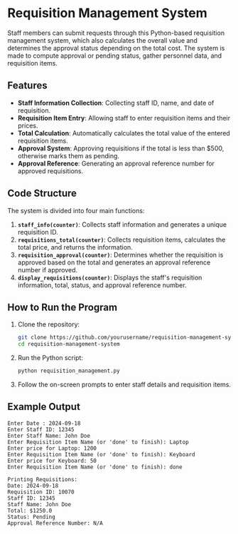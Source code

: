 # Requisition Management System

Staff members can submit requests through this Python-based requisition management system, which also calculates the overall value and determines the approval status depending on the total cost. The system is made to compute approval or pending status, gather personnel data, and requisition items.

## Features

- **Staff Information Collection**: Collecting staff ID, name, and date of requisition.
- **Requisition Item Entry**: Allowing staff to enter requisition items and their prices.
- **Total Calculation**: Automatically calculates the total value of the entered requisition items.
- **Approval System**: Approving requisitions if the total is less than $500, otherwise marks them as pending.
- **Approval Reference**: Generating an approval reference number for approved requisitions.

## Code Structure

The system is divided into four main functions:

1. **`staff_info(counter)`**: Collects staff information and generates a unique requisition ID.
2. **`requisitions_total(counter)`**: Collects requisition items, calculates the total price, and returns the information.
3. **`requisition_approval(counter)`**: Determines whether the requisition is approved based on the total and generates an approval reference number if approved.
4. **`display_requisitions(counter)`**: Displays the staff's requisition information, total, status, and approval reference number.

## How to Run the Program

1. Clone the repository:
    ```bash
    git clone https://github.com/yourusername/requisition-management-system.git
    cd requisition-management-system
    ```

2. Run the Python script:
    ```bash
    python requisition_management.py
    ```

3. Follow the on-screen prompts to enter staff details and requisition items.

## Example Output

```plaintext
Enter Date : 2024-09-18
Enter Staff ID: 12345
Enter Staff Name: John Doe
Enter Requisition Item Name (or 'done' to finish): Laptop
Enter price for Laptop: 1200
Enter Requisition Item Name (or 'done' to finish): Keyboard
Enter price for Keyboard: 50
Enter Requisition Item Name (or 'done' to finish): done

Printing Requisitions:
Date: 2024-09-18
Requisition ID: 10070
Staff ID: 12345
Staff Name: John Doe
Total: $1250.0
Status: Pending
Approval Reference Number: N/A
